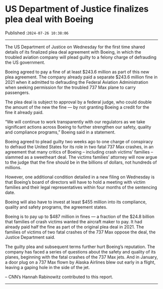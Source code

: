 # US Department of Justice finalizes plea deal with Boeing

Published :`2024-07-26 10:38:06`

---

The US Department of Justice on Wednesday for the first time shared details of its finalized plea deal agreement with Boeing, in which the troubled aviation company will plead guilty to a felony charge of defrauding the US government.

Boeing agreed to pay a fine of at least $243.6 million as part of this new plea agreement. The company already paid a separate $243.6 million fine in 2021 when it admitted to defrauding the Federal Aviation Administration when seeking permission for the troubled 737 Max plane to carry passengers.

The plea deal is subject to approval by a federal judge, who could double the amount of the new the fine — by not granting Boeing a credit for the fine it already paid.

“We will continue to work transparently with our regulators as we take significant actions across Boeing to further strengthen our safety, quality and compliance programs,” Boeing said in a statement.

Boeing agreed to plead guilty two weeks ago to one charge of conspiracy to defraud the United States for its role in two fatal 737 Max crashes, in an agreement that many critics of Boeing – including crash victims’ families – slammed as a sweetheart deal. The victims families’ attorney will now argue to the judge that the fine should be in the billions of dollars, not hundreds of millions.

However, one additional condition detailed in a new filing on Wednesday is that Boeing’s board of directors will have to hold a meeting with victim families and their legal representatives within four months of the sentencing date.

Boeing will also have to invest at least $455 million into its compliance, quality and safety programs, the agreement states.

Boeing is to pay up to $487 million in fines — a fraction of the $24.8 billion that families of crash victims wanted the aircraft maker to pay. It had already paid half the fine as part of the original plea deal in 2021. The families of victims of two fatal crashes of the 737 Max oppose the deal, the Justice Department said.

The guilty plea and subsequent terms further hurt Boeing’s reputation. The company has faced a series of questions about the safety and quality of its planes, beginning with the fatal crashes of the 737 Max jets. And in January, a door plug on a 737 Max flown by Alaska Airlines blew out early in a flight, leaving a gaping hole in the side of the jet.

– CNN’s Hannah Rabinowitz contributed to this report.

---

